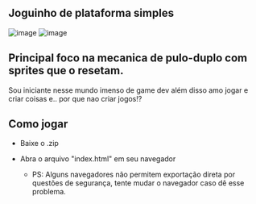 ## Joguinho de plataforma simples
![image](https://user-images.githubusercontent.com/93921419/187679078-fd1ae2b0-8c35-4aac-950b-078ee6684a01.png) ![image](https://user-images.githubusercontent.com/93921419/187679241-95f1fb3e-3c1f-4ac5-98b9-43339090053f.png)

Principal foco na mecanica de pulo-duplo com sprites que o resetam.
---
Sou iniciante nesse mundo imenso de game dev além disso amo jogar e criar coisas e.. por que nao criar jogos!?

## Como jogar

* Baixe o .zip

* Abra o arquivo "index.html" em seu navegador
   * PS: Alguns navegadores não permitem exportação direta por questões de segurança, tente mudar o navegador caso dê esse problema.

